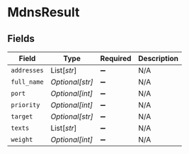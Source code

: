 # MdnsResult


## Fields

| Field              | Type               | Required           | Description        |
| ------------------ | ------------------ | ------------------ | ------------------ |
| `addresses`        | List[*str*]        | :heavy_minus_sign: | N/A                |
| `full_name`        | *Optional[str]*    | :heavy_minus_sign: | N/A                |
| `port`             | *Optional[int]*    | :heavy_minus_sign: | N/A                |
| `priority`         | *Optional[int]*    | :heavy_minus_sign: | N/A                |
| `target`           | *Optional[str]*    | :heavy_minus_sign: | N/A                |
| `texts`            | List[*str*]        | :heavy_minus_sign: | N/A                |
| `weight`           | *Optional[int]*    | :heavy_minus_sign: | N/A                |